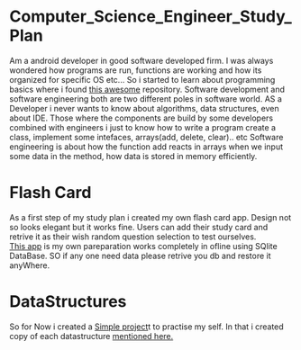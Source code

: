# Computer_Science_Engineer_Study_Plan
Am a android developer in good software developed firm. I was always wondered how programs are run, functions are working and how its organized for specific OS etc... So i started to learn about programming basics where i found [this awesome]( https://github.com/jwasham/coding-interview-university ) repository. 
Software development and software engineering both are two different poles in software world. AS a Developer i never wants to know about algorithms, data structures, even about IDE. Those where the components are build by some developers combined with engineers i just to know how to write a program create a class, implement some intefaces, arrays(add, delete, clear).. etc
Software engineering is about how the function add reacts in arrays when we input some data in the method, how data is stored in memory efficiently.

# Flash Card
As a first step of my study plan i created my own flash card app. Design not so looks elegant but it works fine. Users can add their study card and retrive it as their wish random question selection to test ourselves.  
[This app]( https://github.com/ronobebe/Flash_Card ) is my own pareparation works completely in ofline using SQlite DataBase. SO if any one need data please retrive you db and restore it anyWhere.

# DataStructures
So for Now i created a [Simple project]( https://github.com/ronobebe/DataStructures )t to practise my self. In that i created copy of each datastructure [mentioned here.]( https://github.com/ronobebe/ComputerEngineerStudyPlan#arrays )

